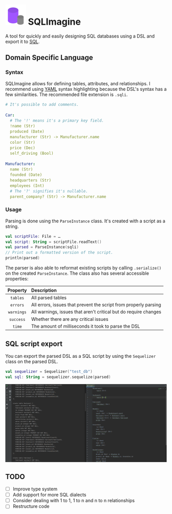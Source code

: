 # ![Logo](graphics/logo_32.svg) SQLImagine
A tool for quickly and easily designing SQL databases using a DSL and export it to [SQL](#sql-script-export).

## Domain Specific Language
### Syntax
SQLImagine allows for defining tables, attributes, and relationships.
I recommend using [YAML](https://yaml.org) syntax highlighting because the DSL's syntax has a few similarities.
The recommended file extension is `.sqli`.

```yaml
# It's possible to add comments.

Car:
  # The '!' means it's a primary key field.
  !name (Str)
  produced (Date)
  manufacturer (Str) -> Manufacturer.name
  color (Str)
  price (Dec)
  self_driving (Bool)
  
Manufacturer:
  name (Str)
  founded (Date)
  headquarters (Str)
  employees (Int)
  # The '?' signifies it's nullable.
  parent_company? (Str) -> Manufacturer.name
```

### Usage
Parsing is done using the `ParseInstance` class. It's created with a script as a string.

```kotlin
val scriptFile: File = …
val script: String = scriptFile.readText()
val parsed = ParseInstance(sqli)
// Print out a formatted version of the script.
println(parsed)
```

The parser is also able to reformat existing scripts by calling `.serialize()` on the created `ParseInstance`.
The class also has several accessible properties:

|  Property  | Description                                                      |
|:----------:|:-----------------------------------------------------------------|
|  `tables`  | All parsed tables                                                |
|  `errors`  | All errors, issues that prevent the script from properly parsing |
| `warnings` | All warnings, issues that aren't critical but do require changes |
| `success`  | Whether there are any critical issues                            |
|   `time`   | The amount of milliseconds it took to parse the DSL              |

## SQL script export
You can export the parsed DSL as a SQL script by using the `Sequelizer` class on the parsed DSL.

```kotlin
val sequelizer = Sequelizer("test_db")
val sql: String = sequelizer.sequelize(parsed)
```

![Example](graphics/usage.png)

## TODO

- [ ] Improve type system
- [ ] Add support for more SQL dialects
- [ ] Consider dealing with 1 to 1, 1 to n and n to n relationships
- [ ] Restructure code